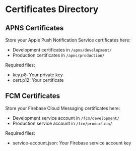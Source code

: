 # Certificates Directory

## APNS Certificates
Store your Apple Push Notification Service certificates here:
- Development certificates in `/apns/development/`
- Production certificates in `/apns/production/`

Required files:
- key.p8: Your private key
- cert.p12: Your certificate

## FCM Certificates
Store your Firebase Cloud Messaging certificates here:
- Development service account in `/fcm/development/`
- Production service account in `/fcm/production/`

Required files:
- service-account.json: Your Firebase service account key 